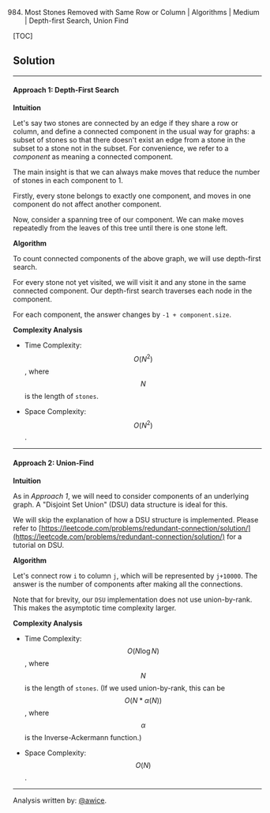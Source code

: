 984. Most Stones Removed with Same Row or Column | Algorithms | Medium | Depth-first Search, Union Find

[TOC]

## Solution
---
#### Approach 1: Depth-First Search

**Intuition**

Let's say two stones are connected by an edge if they share a row or column, and define a connected component in the usual way for graphs: a subset of stones so that there doesn't exist an edge from a stone in the subset to a stone not in the subset.  For convenience, we refer to a *component* as meaning a connected component.

The main insight is that we can always make moves that reduce the number of stones in each component to 1.

Firstly, every stone belongs to exactly one component, and moves in one component do not affect another component.

Now, consider a spanning tree of our component.  We can make moves repeatedly from the leaves of this tree until there is one stone left.

**Algorithm**

To count connected components of the above graph, we will use depth-first search.

For every stone not yet visited, we will visit it and any stone in the same connected component.  Our depth-first search traverses each node in the component.

For each component, the answer changes by `-1 + component.size`.



**Complexity Analysis**

* Time Complexity:  $$O(N^2)$$, where $$N$$ is the length of `stones`.

* Space Complexity:  $$O(N^2)$$.




---
#### Approach 2: Union-Find

**Intuition**

As in *Approach 1*, we will need to consider components of an underlying graph.  A "Disjoint Set Union" (DSU) data structure is ideal for this.

We will skip the explanation of how a DSU structure is implemented.  Please refer to [https://leetcode.com/problems/redundant-connection/solution/](https://leetcode.com/problems/redundant-connection/solution/) for a tutorial on DSU.

**Algorithm**

Let's connect row `i` to column `j`, which will be represented by `j+10000`.  The answer is the number of components after making all the connections.

Note that for brevity, our `DSU` implementation does not use union-by-rank.  This makes the asymptotic time complexity larger.



**Complexity Analysis**

* Time Complexity:  $$O(N \log N)$$, where $$N$$ is the length of `stones`.  (If we used union-by-rank, this can be $$O(N * \alpha(N))$$, where $$\alpha$$ is the Inverse-Ackermann function.)

* Space Complexity:  $$O(N)$$.




---


Analysis written by: [@awice](https://leetcode.com/awice).
